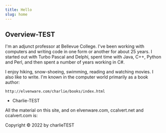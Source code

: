 ```yaml
---
title: Hello
slug: home
---
```


## Overview-TEST

I'm an adjunct professor at Bellevue College. I've been working with computers and writing code in one form or another for about 25 years. I started out with Turbo Pascal and Delphi, spent time with Java, C++, Python and Perl, and then spent a number of years working in C#.

I enjoy hiking, snow-shoeing, swimming, reading and watching movies. I also like to write. I'm known in the computer world primarily as a book author:

    http://elvenware.com/charlie/books/index.html

- Charlie-TEST

All the material on this site, and on elvenware.com, ccalvert.net and ccalvert.com is:

Copyright &copy; 2022 by charlieTEST